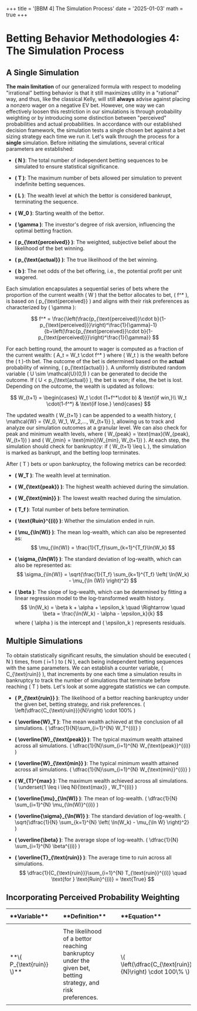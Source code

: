 +++
title = '[BBM 4] The Simulation Process'
date = '2025-01-03'
math = true
+++

# Betting Behavior Methodologies 4: The Simulation Process

## A Single Simulation

**The main limitation** of our generalized formula with respect to modeling "irrational" betting behavior is that it still maximizes utility in a "rational" way, and thus, like the classical Kelly, will still **always** advise against placing a nonzero wager on a negative EV bet. However, one way we can effectively loosen this restriction in our simulations is through probability weighting or by introducing some distinction between "perceived" probabilities and actual probabilities. In accordance with our established decision framework, the simulation tests a single chosen bet against a bet sizing strategy each time we run it. Let's walk through the process for a **single** simulation. Before initiating the simulations, several critical parameters are established:

- **\( N \)**: The total number of independent betting sequences to be simulated to ensure statistical significance.

- **\( T \)**: The maximum number of bets allowed per simulation to prevent indefinite betting sequences.
- **\( L \)**: The wealth level at which the bettor is considered bankrupt, terminating the sequence.
- **\( W_0 \)**: Starting wealth of the bettor.
- **\( \gamma \)**: The investor's degree of risk aversion, influencing the optimal betting fraction.
- **\( p_{\text{perceived}} \)**: The weighted, subjective belief about the likelihood of the bet winning.
- **\( p_{\text{actual}} \)**: The true likelihood of the bet winning.
- **\( b \)**: The net odds of the bet offering, i.e., the potential profit per unit wagered.

Each simulation encapsulates a sequential series of bets where the proportion of the current wealth \( W \) that the bettor allocates to bet, \( f^* \), is based on \( p_{\text{perceived}} \) and aligns with their risk preferences as characterized by \( \gamma \):

$$
f^* = \frac{\left(\frac{p_{\text{perceived}}\cdot b}{1-p_{\text{perceived}}}\right)^\frac{1}{\gamma}-1}{b+\left(\frac{p_{\text{perceived}}\cdot b}{1-p_{\text{perceived}}}\right)^\frac{1}{\gamma}}
$$

For each betting round, the amount to wager is computed as a fraction of the current wealth:
\( A_t = W_t \cdot f^* \)
where \( W_t \) is the wealth before the \( t \)-th bet. The outcome of the bet is determined based on the **actual** probability of winning, \( p_{\text{actual}} \). A uniformly distributed random variable \( U \sim \mathcal{U}(0,1) \) can be generated to decide the outcome. If \( U < p_{\text{actual}} \), the bet is won; if else, the bet is lost. Depending on the outcome, the wealth is updated as follows:

$$
W_{t+1} = \begin{cases}
    W_t \cdot (1+f^*\cdot b) & \text{if win,}\\
    W_t \cdot(1-f^*) & \text{if lose.}
\end{cases}
$$

The updated wealth \( W_{t+1} \) can be appended to a wealth history, \( \mathcal{W} = \{W_0, W_1, W_2,..., W_{t+1}\} \), allowing us to track and analyze our simulation outcomes at a granular level. We can also check for peak and minimum wealth levels, where \( W_{peak} = \text{max}(W_{peak}, W_{t+1}) \) and \( W_{min} = \text{min}(W_{min}, W_{t+1}) \). At each step, the simulation should check for bankruptcy: if \( W_{t+1} \leq L \), the simulation is marked as bankrupt, and the betting loop terminates.

After \( T \) bets or upon bankruptcy, the following metrics can be recorded:

- **\( W_T \)**: The wealth level at termination.

- **\( W_{\text{peak}} \)**: The highest wealth achieved during the simulation.
- **\( W_{\text{min}} \)**: The lowest wealth reached during the simulation.
- **\( T_f \)**: Total number of bets before termination.
- **\( \text{Ruin}^{(i)} \)**: Whether the simulation ended in ruin.
- **\( \mu_{\ln(W)} \)**: The mean log-wealth, which can also be represented as:
    $$
    \mu_{\ln(W)} = \frac{1}{T_f}\sum_{k=1}^{T_f}\ln(W_k)
    $$
- **\( \sigma_{\ln(W)} \)**: The standard deviation of log-wealth, which can also be represented as:
    $$
    \sigma_{\ln(W)} = \sqrt{\frac{1}{T_f} \sum_{k=1}^{T_f} \left( \ln(W_k) - \mu_{\ln (W)} \right)^2}
    $$
- **\( \beta \)**: The slope of log-wealth, which can be determined by fitting a linear regression model to the log-transformed wealth history.
    $$
    \ln(W_k) = \beta k + \alpha + \epsilon_k \quad \Rightarrow \quad \beta = \frac{\ln(W_k) - \alpha - \epsilon_k}{k}
    $$
    where \( \alpha \) is the intercept and \( \epsilon_k \) represents residuals.

## Multiple Simulations

To obtain statistically significant results, the simulation should be executed \( N \) times, from \( i=1 \) to \( N \), each being independent betting sequences with the same parameters. We can establish a counter variable, \( C_{\text{ruin}} \), that increments by one each time a simulation results in bankruptcy to track the number of simulations that terminate before reaching \( T \) bets. Let's look at some aggregate statistics we can compute.

- **\( P_{\text{ruin}} \)**: The likelihood of a bettor reaching bankruptcy under the given bet, betting strategy, and risk preferences.
    \(
    \left(\dfrac{C_{\text{ruin}}}{N}\right) \cdot 100\%
    \)

- **\( \overline{W}_T \)**: The mean wealth achieved at the conclusion of all simulations.
    \(
    \dfrac{1}{N}\sum_{i=1}^{N} W_T^{(i)}
    \)

- **\( \overline{W}_{\text{peak}} \)**: The typical maximum wealth attained across all simulations.
    \(
    \dfrac{1}{N}\sum_{i=1}^{N} W_{\text{peak}}^{(i)}
    \)

- **\( \overline{W}_{\text{min}} \)**: The typical minimum wealth attained across all simulations.
    \(
    \dfrac{1}{N}\sum_{i=1}^{N} W_{\text{min}}^{(i)}
    \)

- **\( W_{T}^{max} \)**: The maximum wealth achieved across all simulations.
    \(
    \underset{1 \leq i \leq N}{\text{max}} \, W_T^{(i)}
    \)

- **\( \overline{\mu}_{\ln(W)} \)**: The mean of log-wealth.
    \(
    \dfrac{1}{N} \sum_{i=1}^{N} \mu_{\ln(W)}^{(i)}
    \)

- **\( \overline{\sigma}_{\ln(W)} \)**: The standard deviation of log-wealth.
    \(
    \sqrt{\dfrac{1}{N} \sum_{k=1}^{N} \left( \ln(W_k) - \mu_{\ln W} \right)^2}
    \)

- **\( \overline{\beta} \)**: The average slope of log-wealth.
    \(
    \dfrac{1}{N} \sum_{i=1}^{N} \beta^{(i)}
    \)

- **\( \overline{T}_{\text{ruin}} \)**: The average time to ruin across all simulations.
    $$
    \dfrac{1}{C_{\text{ruin}}}\sum_{i=1}^{N} T_{\text{ruin}}^{(i)} \quad \text{for } \text{Ruin}^{(i)} = \text{True}
    $$

## Incorporating Perceived Probability Weighting

<table>
    <thead>
        <tr>
            <th style="padding: 10px; text-align: left;">**Variable**</th>
            <th style="padding: 10px;"></th>
            <th style="padding: 10px; text-align: left;">**Definition**</th>
            <th style="padding: 10px;"></th>
            <th style="padding: 10px; text-align: left;">**Equation**</th>
        </tr>
    </thead>
    <tbody>
        <tr>
            <td style="padding: 10px;">**\( P_{\text{ruin}} \)**</td>
            <td style="padding: 10px;"></td>
            <td style="padding: 10px;">The likelihood of a bettor reaching bankruptcy under the given bet, betting strategy, and risk preferences.</td>
            <td style="padding: 10px;"></td>
            <td style="padding: 10px;">\( \left(\dfrac{C_{\text{ruin}}}{N}\right) \cdot 100\% \)</td>
        </tr>
        <!-- Repeat for other rows -->
    </tbody>
</table>
